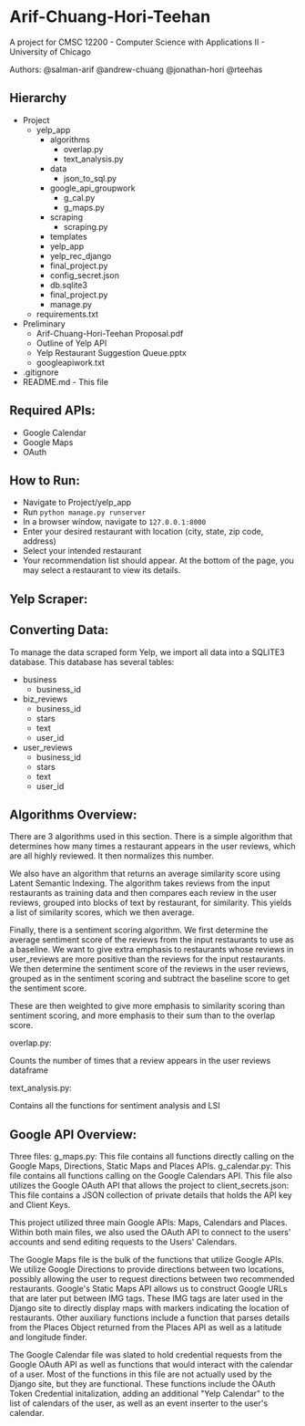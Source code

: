 # Arif-Chuang-Hori-Teehan

A project for CMSC 12200 - Computer Science with Applications II - University of Chicago

Authors: @salman-arif @andrew-chuang @jonathan-hori @rteehas

## Hierarchy
- Project
	- yelp_app
		- algorithms
			- overlap.py
			- text_analysis.py
		- data
			- json_to_sql.py
		- google_api_groupwork
			- g_cal.py
			- g_maps.py
		- scraping
			- scraping.py
		- templates
		- yelp_app
		- yelp_rec_django
		- final_project.py
		- config_secret.json
		- db.sqlite3
		- final_project.py
		- manage.py
	- requirements.txt
- Preliminary
	- Arif-Chuang-Hori-Teehan Proposal.pdf
	- Outline of Yelp API
	- Yelp Restaurant Suggestion Queue.pptx
	- googleapiwork.txt
- .gitignore
- README.md - This file

## Required APIs:
- Google Calendar
- Google Maps
- OAuth

## How to Run:
- Navigate to Project/yelp_app
- Run `python manage.py runserver`
- In a browser window, navigate to `127.0.0.1:8000`
- Enter your desired restaurant with location (city, state, zip code, address)
- Select your intended restaurant
- Your recommendation list should appear. At the bottom of the page, you may select a 
	restaurant to view its details.
	
## Yelp Scraper:

## Converting Data:

To manage the data scraped form Yelp, we import all data into a SQLITE3 database. This 
database has several tables:
- business
	- business_id
- biz_reviews
	- business_id
	- stars
	- text
	- user_id
- user_reviews
	- business_id
	- stars
	- text
	- user_id

## Algorithms Overview:

There are 3 algorithms used in this section. There is a simple algorithm that 
determines how many times a restaurant appears in the user reviews, which are 
all highly reviewed. It then normalizes this number. 

We also have an algorithm that returns an average similarity score using Latent 
Semantic Indexing. The algorithm takes reviews from the input restaurants as 
training data and then compares each review in the user reviews, grouped into 
blocks of text by restaurant, for similarity. This yields a list of similarity 
scores, which we then average. 

Finally, there is a sentiment scoring algorithm. We first determine the average 
sentiment score of the reviews from the input restaurants to use as a baseline.
We want to give extra emphasis to restaurants whose reviews in user_reviews are 
more positive than the reviews for the input restaurants. We then determine the
sentiment score of the reviews in the user reviews, grouped as in the sentiment 
scoring and subtract the baseline score to get the sentiment score. 

These are then weighted to give more emphasis to similarity scoring than 
sentiment scoring, and more emphasis to their sum than to the overlap score.

overlap.py:

Counts the number of times that a review appears in the user reviews dataframe

text_analysis.py:

Contains all the functions for sentiment analysis and LSI


## Google API Overview:

Three files:
    g_maps.py: This file contains all functions directly calling on the 
        Google Maps, Directions, Static Maps and Places APIs. 
    g_calendar.py: This file contains all functions calling on the
        Google Calendars API. This file also utilizes the Google OAuth API
        that allows the project to 
    client_secrets.json: This file contains a JSON collection of private
        details that holds the API key and Client Keys. 

This project utilized three main Google APIs: Maps, Calendars and Places. Within
both main files, we also used the OAuth API to connect to the users' accounts and
send editing requests to the Users' Calendars. 

The Google Maps file is the bulk of the functions that utilize Google APIs. 
We utilize Google Directions to provide directions between two locations, 
possibly allowing the user to request directions between 
two recommended restaurants. Google's Static Maps API allows us 
to construct Google URLs that are later put between IMG tags. 
These IMG tags are later used in the Django site to directly
display maps with markers indicating the location of restaurants. 
Other auxiliary functions include a function that parses details from
the Places Object returned from the Places API as well as a
latitude and longitude finder. 

The Google Calendar file was slated to hold credential requests from the
Google OAuth API as well as functions that would interact with the 
calendar of a user. Most of the functions in this file are not 
actually used by the Django site, but they are functional. 
These functions include the OAuth Token Credential initalization, 
adding an additional "Yelp Calendar" to the list of calendars of the user,
as well as an event inserter to the user's calendar. 











